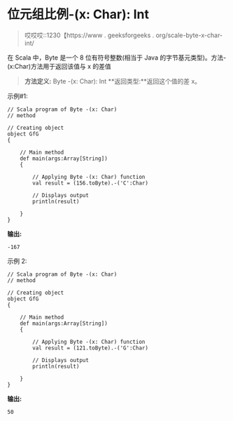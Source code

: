 # 位元组比例-(x: Char): Int

> 哎哎哎::1230【https://www . geeksforgeeks . org/scale-byte-x-char-int/

在 Scala 中，Byte 是一个 8 位有符号整数(相当于 Java 的字节基元类型)。方法-(x:Char)方法用于返回该值与 x 的差值

> **方法定义:** Byte -(x: Char): Int
> **返回类型:**返回这个值的差 x。

示例#1:

```
// Scala program of Byte -(x: Char)
// method 

// Creating object 
object GfG 
{ 

    // Main method 
    def main(args:Array[String]) 
    { 

        // Applying Byte -(x: Char) function 
        val result = (156.toByte).-('C':Char) 

        // Displays output 
        println(result) 

    } 
} 
```

**输出:**

```
-167
```

示例 2:

```
// Scala program of Byte -(x: Char)
// method 

// Creating object 
object GfG 
{ 

    // Main method 
    def main(args:Array[String]) 
    { 

        // Applying Byte -(x: Char) function 
        val result = (121.toByte).-('G':Char) 

        // Displays output 
        println(result) 

    } 
} 
```

**输出:**

```
50
```